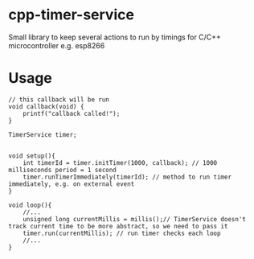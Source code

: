 # cpp-timer-service
Small library to keep several actions to run by timings for C/C++ microcontroller e.g. esp8266
# Usage

```
// this callback will be run
void callback(void) {
    printf("callback called!");
}

TimerService timer;


void setup(){    
    int timerId = timer.initTimer(1000, callback); // 1000 milliseconds period = 1 second
    timer.runTimerImmediately(timerId); // method to run timer immediately, e.g. on external event
}

void loop(){
    //...
    unsigned long currentMillis = millis();// TimerService doesn't track current time to be more abstract, so we need to pass it
    timer.run(currentMillis); // run timer checks each loop
    //...
}
```
